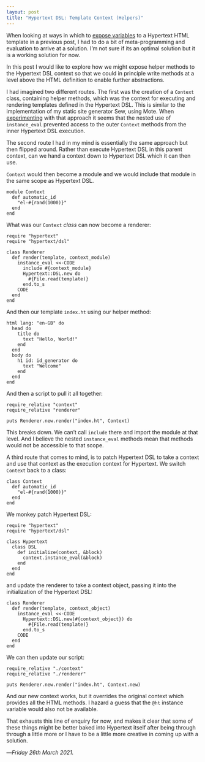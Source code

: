 ```yaml
---
layout: post
title: "Hypertext DSL: Template Context (Helpers)"
---
```


When looking at ways in which to [expose variables][ev] to a Hypertext HTML template in a previous post, I had to do a bit of meta-programming and evaluation to arrive at a solution. I’m not sure if its an optimal solution but it is a working solution for now.

In this post I would like to explore how we might expose helper methods to the Hypertext DSL context so that we could in principle write methods at a level above the HTML definition to enable further abstractions.

I had imagined two different routes. The first was the creation of a `Context` class, containing helper methods, which was the context for executing and rendering templates defined in the Hypertext DSL. This is similar to the implementation of my static site generator Sew, using Mote. When [experimenting][ev] with that approach it seems that the nested use of `instance_eval` prevented access to the outer `Context` methods from the inner Hypertext DSL execution.

The second route I had in my mind is essentially the same approach but then flipped around. Rather than execute Hypertext DSL in this parent context, can we hand a context down to Hypertext DSL which it can then use.

`Context` would then become a module and we would include that module in the same scope as Hypertext DSL.

```
module Context
  def automatic_id
    "el-#{rand(1000)}"
  end
end
```

What was our `Context` _class_ can now become a renderer:

```
require "hypertext"
require "hypertext/dsl"

class Renderer
  def render(template, context_module)
    instance_eval <<-CODE
      include #{context_module}
      Hypertext::DSL.new do
        #{File.read(template)}
      end.to_s
    CODE
  end
end
```

And then our template `index.ht` using our helper method:

```
html lang: "en-GB" do
  head do
    title do
      text "Hello, World!"
    end
  end
  body do
    h1 id: id_generator do
      text "Welcome"
    end
  end
end
```

And then a script to pull it all together:

```
require_relative "context"
require_relative "renderer"

puts Renderer.new.render("index.ht", Context)
```

This breaks down. We can’t call `include` there and import the module at that level. And I believe the nested `instance_eval` methods mean that methods would not be accessible to that scope.

A third route that comes to mind, is to patch Hypertext DSL to take a context and use that context as the execution context for Hypertext. We switch `Context` back to a class:

```
class Context
  def automatic_id
    "el-#{rand(1000)}"
  end 
end
```

We monkey patch Hypertext DSL:

```
require "hypertext"
require "hypertext/dsl"

class Hypertext
  class DSL
    def initialize(context, &block)
      context.instance_eval(&block)
    end
  end
end
```

and update the renderer to take a context object, passing it into the initialization of the Hypertext DSL:

```
class Renderer
  def render(template, context_object)
    instance_eval <<-CODE
      Hypertext::DSL.new(#{context_object}) do
        #{File.read(template)}
      end.to_s
    CODE
  end
end
```

We can then update our script:

```
require_relative "./context"
require_relative "./renderer"

puts Renderer.new.render("index.ht", Context.new)
```

And our new context works, but it overrides the original context which provides all the HTML methods. I hazard a guess that the `@ht` instance variable would also not be available.

That exhausts this line of enquiry for now, and makes it clear that some of these things might be better baked into Hypertext itself after being through through a little more or I have to be a little more creative in coming up with a solution.

—*Friday 26th March 2021.*

[ev]: https://www.crossingtheruby.com/2021/03/24/hypertext-dsl-template-context-variables.html
